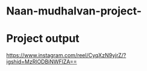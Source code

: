 # Naan-mudhalvan-project-
# Project output
https://www.instagram.com/reel/CyqXzN9yjrZ/?igshid=MzRlODBiNWFlZA==
